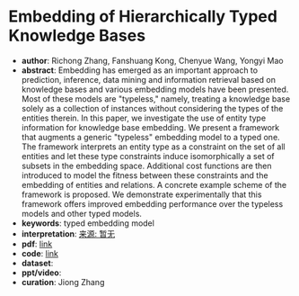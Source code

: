 # Embedding of Hierarchically Typed Knowledge Bases
* **author**: Richong Zhang, Fanshuang Kong, Chenyue Wang, Yongyi Mao
* **abstract**: Embedding has emerged as an important approach to prediction, inference, data mining and information retrieval based on knowledge bases and various embedding models have been presented. Most of these models are "typeless," namely, treating a knowledge base solely as a collection of instances without considering the types of the entities therein. In this paper, we investigate the use of entity type information for knowledge base embedding. We present a framework that augments a generic "typeless" embedding model to a typed one. The framework interprets an entity type as a constraint on the set of all entities and let these type constraints induce isomorphically a set of subsets in the embedding space. Additional cost functions are then introduced to model the fitness between these constraints and the embedding of entities and relations. A concrete example scheme of the framework is proposed. We demonstrate experimentally that this framework offers improved embedding performance over the typeless models and other typed models.
* **keywords**: typed embedding model
* **interpretation**: [来源: 暂无]()
* **pdf**: [link](https://www.aaai.org/ocs/index.php/AAAI/AAAI18/paper/view/16539/15912)
* **code**: [link](https://github.com/fskong/Embedding_of_Hierarchically_Typed_KB)
* **dataset**:
* **ppt/video**:
* **curation**: Jiong Zhang 

